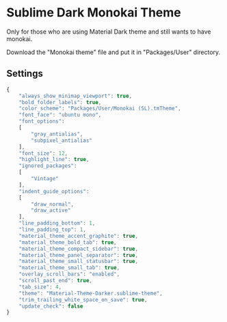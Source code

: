 # Sublime Dark Monokai Theme
Only for those who are using Material Dark theme and still wants to have monokai.

Download the "Monokai theme" file and put it in "Packages/User" directory.

## Settings 
```JavaScript
{
	"always_show_minimap_viewport": true,
	"bold_folder_labels": true,
	"color_scheme": "Packages/User/Monokai (SL).tmTheme",
	"font_face": "ubuntu mono",
	"font_options":
	[
		"gray_antialias",
		"subpixel_antialias"
	],
	"font_size": 12,
	"highlight_line": true,
	"ignored_packages":
	[
		"Vintage"
	],
	"indent_guide_options":
	[
		"draw_normal",
		"draw_active"
	],
	"line_padding_bottom": 1,
	"line_padding_top": 1,
	"material_theme_accent_graphite": true,
	"material_theme_bold_tab": true,
	"material_theme_compact_sidebar": true,
	"material_theme_panel_separator": true,
	"material_theme_small_statusbar": true,
	"material_theme_small_tab": true,
	"overlay_scroll_bars": "enabled",
	"scroll_past_end": true,
	"tab_size": 4,
	"theme": "Material-Theme-Darker.sublime-theme",
	"trim_trailing_white_space_on_save": true,
	"update_check": false
}
```
